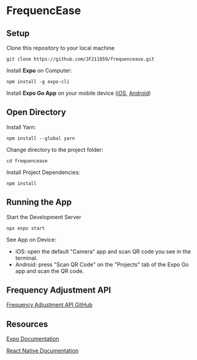 # FrequencEase

## Setup
Clone this repository to your local machine

	git clone https://github.com/JF211859/frequencease.git

Install **Expo** on Computer: 
	
 	npm install -g expo-cli

Install **Expo Go App** on your mobile device ([iOS](https://apps.apple.com/us/app/expo-go/id982107779), [Android](https://play.google.com/store/apps/details?id=host.exp.exponent&hl=en&gl=US&pli=1))

## Open Directory
Install Yarn: 

	npm install --global yarn

Change directory to the project folder:
	
 	cd frequencease

Install Project Dependencies:

	npm install

## Running the App
Start the Development Server 
	
 	npx expo start



See App on Device:

* iOS: open the default "Camera" app and scan QR code you see in the terminal.
* Android: press "Scan QR Code" on the "Projects" tab of the Expo Go app and scan the QR code.

## Frequency Adjustment API
[Frequency Adjustment API GitHub](https://github.com/JF211859/frequenceaseapi)


## Resources
[Expo Documentation](https://docs.expo.dev/index.html)


[React Native Documentation](https://reactnative.dev/docs/getting-started)
